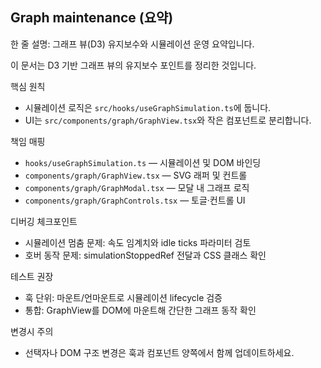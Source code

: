 ## Graph maintenance (요약)

한 줄 설명: 그래프 뷰(D3) 유지보수와 시뮬레이션 운영 요약입니다.

이 문서는 D3 기반 그래프 뷰의 유지보수 포인트를 정리한 것입니다.

핵심 원칙
- 시뮬레이션 로직은 `src/hooks/useGraphSimulation.ts`에 둡니다.
- UI는 `src/components/graph/GraphView.tsx`와 작은 컴포넌트로 분리합니다.

책임 매핑
- `hooks/useGraphSimulation.ts` — 시뮬레이션 및 DOM 바인딩
- `components/graph/GraphView.tsx` — SVG 래퍼 및 컨트롤
- `components/graph/GraphModal.tsx` — 모달 내 그래프 로직
- `components/graph/GraphControls.tsx` — 토글·컨트롤 UI

디버깅 체크포인트
- 시뮬레이션 멈춤 문제: 속도 임계치와 idle ticks 파라미터 검토
- 호버 동작 문제: simulationStoppedRef 전달과 CSS 클래스 확인

테스트 권장
- 훅 단위: 마운트/언마운트로 시뮬레이션 lifecycle 검증
- 통합: GraphView를 DOM에 마운트해 간단한 그래프 동작 확인

변경시 주의
- 선택자나 DOM 구조 변경은 훅과 컴포넌트 양쪽에서 함께 업데이트하세요.
